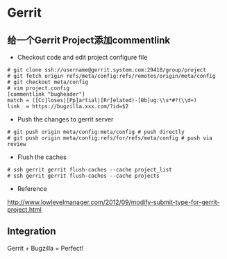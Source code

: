 # Gerrit

## 给一个Gerrit Project添加commentlink

* Checkout code and edit project configure file

```
# git clone ssh://username@gerrit.system.com:29418/group/project
# git fetch origin refs/meta/config:refs/remotes/origin/meta/config
# git checkout meta/config
# vim project.config
[commentlink "bugheader"]
match = ([Cc]loses|[Pp]artial|[Rr]elated)-[Bb]ug:\\s*#?(\\d+)
link  = https://bugzilla.xxx.com/?id=$2
```

* Push the changes to gerrit server

```
# git push origin meta/config:meta/config # push directly
# git push origin meta/config:refs/for/refs/meta/config # push via review
```

* Flush the caches

```
# ssh gerrit gerrit flush-caches --cache project_list
# ssh gerrit gerrit flush-caches --cache projects
```

* Reference

<http://www.lowlevelmanager.com/2012/09/modify-submit-type-for-gerrit-project.html>

## Integration

Gerrit + Bugzilla = Perfect!
